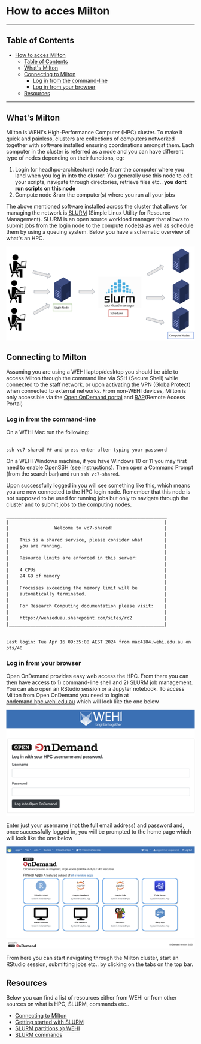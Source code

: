 # How to acces Milton
----------------------------------------------------------------
## Table of Contents
- [How to acces Milton](#how-to-acces-milton)
  - [Table of Contents](#table-of-contents)
  - [What's Milton](#whats-milton)
  - [Connecting to Milton](#connecting-to-milton)
    - [Log in from the command-line](#log-in-from-the-command-line)
    - [Log in from your browser](#log-in-from-your-browser)
  - [Resources](#resources)

----------------------------------------------------------------

## What's Milton

Milton is WEHI's High-Performance Computer (HPC) cluster. To make it quick and painless, clusters are collections of computers networked together with software installed ensuring coordinations amongst them. Each computer in the cluster is referred as a node and you can have different type of nodes depending on their functions, eg:

1. Login (or headhpc-architecture) node &rarr the computer where you land when you log in into the cluster. You generally use this node to edit your scripts, navigate through directories, retrieve files etc.. **you dont run scripts on this node**
2. Compute node &rarr the computer(s) where you run all your jobs

The above mentioned software installed across the cluster that allows for managing the network is [SLURM](https://slurm.schedmd.com/documentation.html) (Simple Linux Utility for Resource Management). SLURM is an open source workload manager that allows to submit jobs from the login node to the compute node(s) as well as schedule them by using a queuing system. Below you have a schematic overview of what's an HPC.

![HPC architecture](../img/hpc-architecture.png)

## Connecting to Milton

Assuming you are using a WEHI laptop/desktop you should be able to access Milton through the command line via SSH (Secure Shell) while connected to the staff network, or upon activating the VPN (GlobalProtect) when connected to external networks. From non-WEHI devices, Milton is only accessible via the [Open OnDemand portal](https://ondemand.hpc.wehi.edu.au/) and [RAP](https://rap.wehi.edu.au/)(Remote Access Portal)

### Log in from the command-line

On a WEHI Mac run the following:

```

ssh vc7-shared ## and press enter after typing your password

```
On a WEHI Windows machine, if you have Windows 10 or 11 you may first need to enable OpenSSH ([see instructions](https://learn.microsoft.com/en-us/windows-server/administration/openssh/openssh_install_firstuse?tabs=gui#install-openssh-for-windows)). Then open a Command Prompt (from the search bar) and run `ssh vc7-shared`.

Upon successfully logged in you will see something like this, which means you are now connected to the HPC login node. Remember that this node is not supposed to be used for running jobs but only to navigate through the cluster and to submit jobs to the computing nodes.

```
____________________________________________________________
|                                                          |
|                 Welcome to vc7-shared!                   |
|                                                          |
|    This is a shared service, please consider what        |
|    you are running.                                      |
|                                                          |
|    Resource limits are enforced in this server:          |
|                                                          |
|    4 CPUs                                                |
|    24 GB of memory                                       |
|                                                          |
|    Processes exceeding the memory limit will be          |
|    automatically terminated.                             |
|                                                          |
|    For Research Computing documentation please visit:    |
|                                                          |
|    https://wehieduau.sharepoint.com/sites/rc2            |
|__________________________________________________________|


Last login: Tue Apr 16 09:35:08 AEST 2024 from mac4184.wehi.edu.au on pts/40
```

### Log in from your browser
Open OnDemand provides easy web access the HPC. From there you can then have access to 1) command-line shell and 2) SLURM job management. You can also open an RStudio session or a Jupyter notebook.
To access Milton from Open OnDemand you need to login at [ondemand.hpc.wehi.edu.au](https://ondemand.hpc.wehi.edu.au/) which will look like the one below

![Open OnDemand login](../img/openOndemand-login.png)

Enter just your username (not the full email address) and password and, once successfully logged in, you will be prompted to the home page which will look like the one below

![Open OnDemand home](../img/openOndemand-homePage.png)

From here you can start navigating through the Milton cluster, start an RStudio session, submitting jobs etc.. by clicking on the tabs on the top bar.


## Resources
Below you can find a list of resources either from WEHI or from other sources on what is HPC, SLURM, commands etc..
* [Connecting to Milton](https://wehieduau.sharepoint.com/sites/rc2/SitePages/using-milton.aspx)
* [Getting started with SLURM](https://wehieduau.sharepoint.com/sites/rc2/SitePages/Getting-started-Slurm.aspx)
* [SLURM partitions @ WEHI](https://wehieduau.sharepoint.com/sites/rc2/SitePages/SLURM-partitions.aspx)
* [SLURM commands](https://www.arch.jhu.edu/support/slurm-queueing-system/#:~:text=SLURM%20uses%20%E2%80%9Cpartitions%E2%80%9D%20to%20divide,default%20partition%20is%20%E2%80%9Cparallel%E2%80%9D.)
